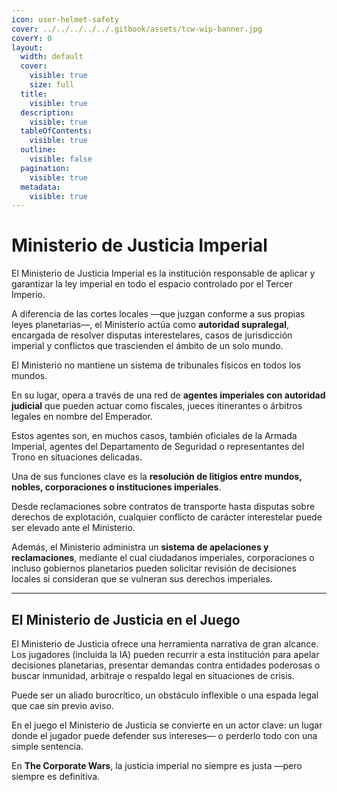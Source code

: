 ```yaml
---
icon: user-helmet-safety
cover: ../../../../../.gitbook/assets/tcw-wip-banner.jpg
coverY: 0
layout:
  width: default
  cover:
    visible: true
    size: full
  title:
    visible: true
  description:
    visible: true
  tableOfContents:
    visible: true
  outline:
    visible: false
  pagination:
    visible: true
  metadata:
    visible: true
---
```


# Ministerio de Justicia Imperial

El Ministerio de Justicia Imperial es la institución responsable de aplicar y garantizar la ley imperial en todo el espacio controlado por el Tercer Imperio.

A diferencia de las cortes locales —que juzgan conforme a sus propias leyes planetarias—, el Ministerio actúa como **autoridad supralegal**, encargada de resolver disputas interestelares, casos de jurisdicción imperial y conflictos que trascienden el ámbito de un solo mundo.

El Ministerio no mantiene un sistema de tribunales físicos en todos los mundos.

En su lugar, opera a través de una red de **agentes imperiales con autoridad judicial** que pueden actuar como fiscales, jueces itinerantes o árbitros legales en nombre del Emperador.

Estos agentes son, en muchos casos, también oficiales de la Armada Imperial, agentes del Departamento de Seguridad o representantes del Trono en situaciones delicadas.

Una de sus funciones clave es la **resolución de litigios entre mundos, nobles, corporaciones o instituciones imperiales**.

Desde reclamaciones sobre contratos de transporte hasta disputas sobre derechos de explotación, cualquier conflicto de carácter interestelar puede ser elevado ante el Ministerio.

Además, el Ministerio administra un **sistema de apelaciones y reclamaciones**, mediante el cual ciudadanos imperiales, corporaciones o incluso gobiernos planetarios pueden solicitar revisión de decisiones locales si consideran que se vulneran sus derechos imperiales.

***

## El Ministerio de Justicia en el Juego

El Ministerio de Justicia ofrece una herramienta narrativa de gran alcance. Los jugadores (incluida la IA) pueden recurrir a esta institución para apelar decisiones planetarias, presentar demandas contra entidades poderosas o buscar inmunidad, arbitraje o respaldo legal en situaciones de crisis.

Puede ser un aliado burocrítico, un obstáculo inflexible o una espada legal que cae sin previo aviso.

En el juego el Ministerio de Justicia se convierte en un actor clave: un lugar donde el jugador puede defender sus intereses— o perderlo todo con una simple sentencia.

En **The Corporate Wars**, la justicia imperial no siempre es justa —pero siempre es definitiva.
